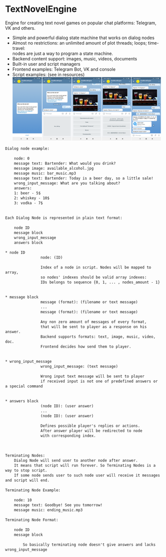 # TextNovelEngine
Engine for creating text novel games on popular chat platforms: Telegram, VK and others.
* Simple and powerful dialog state machine that works on dialog nodes
* Almost no restrictions: an unlimited amount of plot threads; loops; time-travel:  
  nodes are just a way to program a state machine.
* Backend content support: images, music, videos, documents
* Built-in user and script managers
* Frontend examples: Telegram Bot, VK and console
* Script examples: (see in resources)  
![Telegram Bot](/readme_images/t_bot.png)
```
Dialog node example:

    node: 0
    message text: Bartender: What would you drink?
    message image: available_alcohol.jpg
    message music: bar_music.mp3
    message text: Bartender: Today is a beer day, so a little sale!
    wrong_input_message: What are you talking about?
    answers:
    1: beer - 5$
    2: whiskey - 10$
    3: vodka - 7$


Each Dialog Node is represented in plain text format:

    node ID
    message block
    wrong_input_message
    answers block

* node ID       
                node: (ID)

                Index of a node in script. Nodes will be mapped to array, 
                so nodes' indexes should be valid array indexes:
                IDs belongs to sequence {0, 1, ... , nodes_amount - 1}


* message block
                message (format): (filename or text message)
                ... 
                message (format): (filename or text message)

                Any non zero amount of messages of every format,  
                that will be sent to player as a response on his answer.
                Backend supports formats: text, image, music, video, doc.
                Frontend decides how send them to player.


* wrong_input_message
                wrong_input_message: (text message)

                Wrong input text message will be sent to player
                if received input is not one of predefined answers or a special command


* answers block
                (node ID): (user answer)
                ...
                (node ID): (user answer)

                Defines possible player's replies or actions. 
                After answer player will be redirected to node 
                with corresponding index. 



Terminating Nodes:
    Dialog Node will send user to another node after answer.
    It means that script will run forever. So Terminating Nodes is a way to stop script.
    If some node sends user to such node user will receive it messages and script will end.

Terminating Node Example:

    node: 10
    message text: Goodbye! See you tomorrow!
    message music: ending_music.mp3

Terminating Node Format:

    node ID
    message block

        So basically terminating node doesn't give answers and lacks wrong_input_message
```

